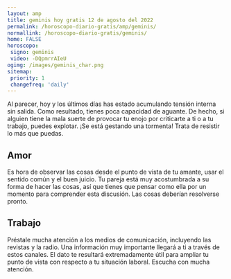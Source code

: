 ```yaml
---
layout: amp
title: geminis hoy gratis 12 de agosto del 2022 
permalink: /horoscopo-diario-gratis/amp/geminis/
normallink: /horoscopo-diario-gratis/geminis/
home: FALSE
horoscopo:
 signo: geminis
 video: -DQpmrrAIeU
ogimg: /images/geminis_char.png
sitemap:
 priority: 1
 changefreq: 'daily'
---
```



Al parecer, hoy y los últimos días has estado acumulando tensión interna sin salida. Como resultado, tienes poca capacidad de aguante. De hecho, si alguien tiene la mala suerte de provocar tu enojo por criticarte a ti o a tu trabajo, puedes explotar. ¡Se está gestando una tormenta! Trata de resistir lo más que puedas.

## Amor

Es hora de observar las cosas desde el punto de vista de tu amante, usar el sentido común y el buen juicio. Tu pareja está muy acostumbrada a su forma de hacer las cosas, así que tienes que pensar como ella por un momento para comprender esta discusión. Las cosas deberían resolverse pronto.

## Trabajo

Préstale mucha atención a los medios de comunicación, incluyendo las revistas y la radio. Una información muy importante llegará a ti a través de estos canales. El dato te resultará extremadamente útil para ampliar tu punto de vista con respecto a tu situación laboral. Escucha con mucha atención.